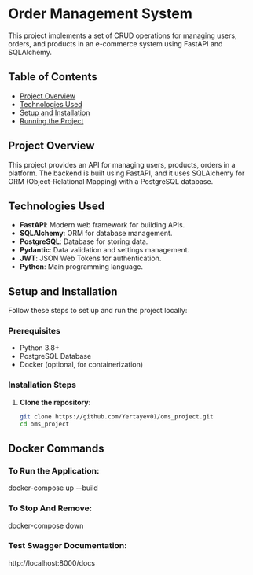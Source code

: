 # Order Management System

This project implements a set of CRUD operations for managing users, orders, and products in an e-commerce system using FastAPI and SQLAlchemy.

## Table of Contents
- [Project Overview](#project-overview)
- [Technologies Used](#technologies-used)
- [Setup and Installation](#setup-and-installation)
- [Running the Project](#docker-commands)

## Project Overview

This project provides an API for managing users, products, orders in a platform. The backend is built using FastAPI, and it uses SQLAlchemy for ORM (Object-Relational Mapping) with a PostgreSQL database.

## Technologies Used
- **FastAPI**: Modern web framework for building APIs.
- **SQLAlchemy**: ORM for database management.
- **PostgreSQL**: Database for storing data.
- **Pydantic**: Data validation and settings management.
- **JWT**: JSON Web Tokens for authentication.
- **Python**: Main programming language.

## Setup and Installation

Follow these steps to set up and run the project locally:

### Prerequisites
- Python 3.8+
- PostgreSQL Database
- Docker (optional, for containerization)

### Installation Steps

1. **Clone the repository**:
   ```bash
   git clone https://github.com/Yertayev01/oms_project.git
   cd oms_project

## Docker Commands

### To Run the Application:
docker-compose up --build

### To Stop And Remove:
docker-compose down

### Test Swagger Documentation:
http://localhost:8000/docs



